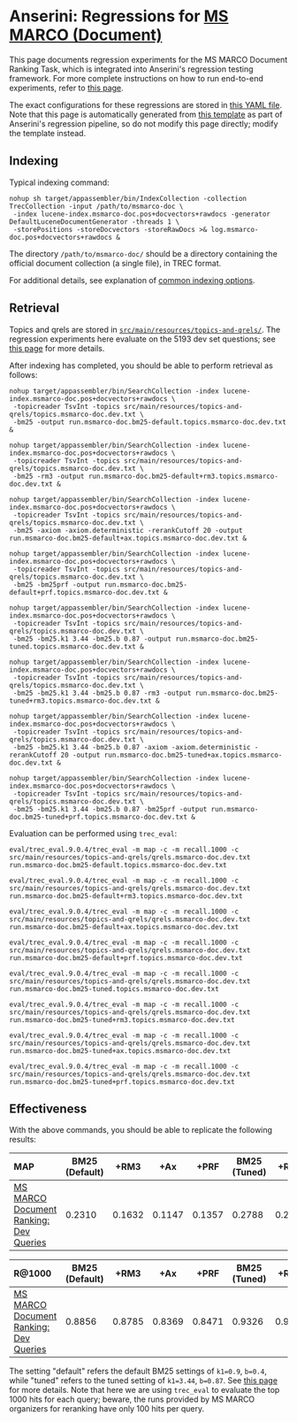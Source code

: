 # Anserini: Regressions for [MS MARCO (Document)](https://github.com/microsoft/TREC-2019-Deep-Learning)

This page documents regression experiments for the MS MARCO Document Ranking Task, which is integrated into Anserini's regression testing framework.
For more complete instructions on how to run end-to-end experiments, refer to [this page](experiments-msmarco-doc.md).

The exact configurations for these regressions are stored in [this YAML file](../src/main/resources/regression/msmarco-doc.yaml).
Note that this page is automatically generated from [this template](../src/main/resources/docgen/templates/msmarco-doc.template) as part of Anserini's regression pipeline, so do not modify this page directly; modify the template instead.

## Indexing

Typical indexing command:

```
nohup sh target/appassembler/bin/IndexCollection -collection TrecCollection -input /path/to/msmarco-doc \
 -index lucene-index.msmarco-doc.pos+docvectors+rawdocs -generator DefaultLuceneDocumentGenerator -threads 1 \
 -storePositions -storeDocvectors -storeRawDocs >& log.msmarco-doc.pos+docvectors+rawdocs &
```

The directory `/path/to/msmarco-doc/` should be a directory containing the official document collection (a single file), in TREC format.

For additional details, see explanation of [common indexing options](common-indexing-options.md).

## Retrieval

Topics and qrels are stored in [`src/main/resources/topics-and-qrels/`](../src/main/resources/topics-and-qrels/).
The regression experiments here evaluate on the 5193 dev set questions; see [this page](experiments-msmarco-doc.md) for more details.

After indexing has completed, you should be able to perform retrieval as follows:

```
nohup target/appassembler/bin/SearchCollection -index lucene-index.msmarco-doc.pos+docvectors+rawdocs \
 -topicreader TsvInt -topics src/main/resources/topics-and-qrels/topics.msmarco-doc.dev.txt \
 -bm25 -output run.msmarco-doc.bm25-default.topics.msmarco-doc.dev.txt &

nohup target/appassembler/bin/SearchCollection -index lucene-index.msmarco-doc.pos+docvectors+rawdocs \
 -topicreader TsvInt -topics src/main/resources/topics-and-qrels/topics.msmarco-doc.dev.txt \
 -bm25 -rm3 -output run.msmarco-doc.bm25-default+rm3.topics.msmarco-doc.dev.txt &

nohup target/appassembler/bin/SearchCollection -index lucene-index.msmarco-doc.pos+docvectors+rawdocs \
 -topicreader TsvInt -topics src/main/resources/topics-and-qrels/topics.msmarco-doc.dev.txt \
 -bm25 -axiom -axiom.deterministic -rerankCutoff 20 -output run.msmarco-doc.bm25-default+ax.topics.msmarco-doc.dev.txt &

nohup target/appassembler/bin/SearchCollection -index lucene-index.msmarco-doc.pos+docvectors+rawdocs \
 -topicreader TsvInt -topics src/main/resources/topics-and-qrels/topics.msmarco-doc.dev.txt \
 -bm25 -bm25prf -output run.msmarco-doc.bm25-default+prf.topics.msmarco-doc.dev.txt &

nohup target/appassembler/bin/SearchCollection -index lucene-index.msmarco-doc.pos+docvectors+rawdocs \
 -topicreader TsvInt -topics src/main/resources/topics-and-qrels/topics.msmarco-doc.dev.txt \
 -bm25 -bm25.k1 3.44 -bm25.b 0.87 -output run.msmarco-doc.bm25-tuned.topics.msmarco-doc.dev.txt &

nohup target/appassembler/bin/SearchCollection -index lucene-index.msmarco-doc.pos+docvectors+rawdocs \
 -topicreader TsvInt -topics src/main/resources/topics-and-qrels/topics.msmarco-doc.dev.txt \
 -bm25 -bm25.k1 3.44 -bm25.b 0.87 -rm3 -output run.msmarco-doc.bm25-tuned+rm3.topics.msmarco-doc.dev.txt &

nohup target/appassembler/bin/SearchCollection -index lucene-index.msmarco-doc.pos+docvectors+rawdocs \
 -topicreader TsvInt -topics src/main/resources/topics-and-qrels/topics.msmarco-doc.dev.txt \
 -bm25 -bm25.k1 3.44 -bm25.b 0.87 -axiom -axiom.deterministic -rerankCutoff 20 -output run.msmarco-doc.bm25-tuned+ax.topics.msmarco-doc.dev.txt &

nohup target/appassembler/bin/SearchCollection -index lucene-index.msmarco-doc.pos+docvectors+rawdocs \
 -topicreader TsvInt -topics src/main/resources/topics-and-qrels/topics.msmarco-doc.dev.txt \
 -bm25 -bm25.k1 3.44 -bm25.b 0.87 -bm25prf -output run.msmarco-doc.bm25-tuned+prf.topics.msmarco-doc.dev.txt &
```

Evaluation can be performed using `trec_eval`:

```
eval/trec_eval.9.0.4/trec_eval -m map -c -m recall.1000 -c src/main/resources/topics-and-qrels/qrels.msmarco-doc.dev.txt run.msmarco-doc.bm25-default.topics.msmarco-doc.dev.txt

eval/trec_eval.9.0.4/trec_eval -m map -c -m recall.1000 -c src/main/resources/topics-and-qrels/qrels.msmarco-doc.dev.txt run.msmarco-doc.bm25-default+rm3.topics.msmarco-doc.dev.txt

eval/trec_eval.9.0.4/trec_eval -m map -c -m recall.1000 -c src/main/resources/topics-and-qrels/qrels.msmarco-doc.dev.txt run.msmarco-doc.bm25-default+ax.topics.msmarco-doc.dev.txt

eval/trec_eval.9.0.4/trec_eval -m map -c -m recall.1000 -c src/main/resources/topics-and-qrels/qrels.msmarco-doc.dev.txt run.msmarco-doc.bm25-default+prf.topics.msmarco-doc.dev.txt

eval/trec_eval.9.0.4/trec_eval -m map -c -m recall.1000 -c src/main/resources/topics-and-qrels/qrels.msmarco-doc.dev.txt run.msmarco-doc.bm25-tuned.topics.msmarco-doc.dev.txt

eval/trec_eval.9.0.4/trec_eval -m map -c -m recall.1000 -c src/main/resources/topics-and-qrels/qrels.msmarco-doc.dev.txt run.msmarco-doc.bm25-tuned+rm3.topics.msmarco-doc.dev.txt

eval/trec_eval.9.0.4/trec_eval -m map -c -m recall.1000 -c src/main/resources/topics-and-qrels/qrels.msmarco-doc.dev.txt run.msmarco-doc.bm25-tuned+ax.topics.msmarco-doc.dev.txt

eval/trec_eval.9.0.4/trec_eval -m map -c -m recall.1000 -c src/main/resources/topics-and-qrels/qrels.msmarco-doc.dev.txt run.msmarco-doc.bm25-tuned+prf.topics.msmarco-doc.dev.txt
```

## Effectiveness

With the above commands, you should be able to replicate the following results:

MAP                                     | BM25 (Default)| +RM3      | +Ax       | +PRF      | BM25 (Tuned)| +RM3      | +Ax       | +PRF      |
:---------------------------------------|-----------|-----------|-----------|-----------|-----------|-----------|-----------|-----------|
[MS MARCO Document Ranking: Dev Queries](https://github.com/microsoft/TREC-2019-Deep-Learning)| 0.2310    | 0.1632    | 0.1147    | 0.1357    | 0.2788    | 0.2289    | 0.1895    | 0.1559    |


R@1000                                  | BM25 (Default)| +RM3      | +Ax       | +PRF      | BM25 (Tuned)| +RM3      | +Ax       | +PRF      |
:---------------------------------------|-----------|-----------|-----------|-----------|-----------|-----------|-----------|-----------|
[MS MARCO Document Ranking: Dev Queries](https://github.com/microsoft/TREC-2019-Deep-Learning)| 0.8856    | 0.8785    | 0.8369    | 0.8471    | 0.9326    | 0.9320    | 0.9264    | 0.8758    |

The setting "default" refers the default BM25 settings of `k1=0.9`, `b=0.4`, while "tuned" refers to the tuned setting of `k1=3.44`, `b=0.87`.
See [this page](experiments-msmarco-doc.md) for more details.
Note that here we are using `trec_eval` to evaluate the top 1000 hits for each query; beware, the runs provided by MS MARCO organizers for reranking have only 100 hits per query.
